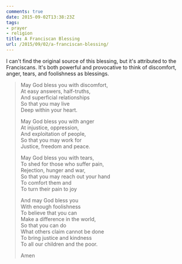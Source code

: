 ```yaml
---
comments: true
date: 2015-09-02T13:38:23Z
tags:
- prayer
- religion
title: A Franciscan Blessing
url: /2015/09/02/a-franciscan-blessing/
---
```


I can't find the original source of this blessing, but it's attributed to the Franciscans. It's both powerful and provocative to think of discomfort, anger, tears, and foolishness as blessings.

> May God bless you with discomfort,  
> At easy answers, half-truths,  
> And superficial relationships  
> So that you may live  
> Deep within your heart.  
>   
> May God bless you with anger  
> At injustice, oppression,  
> And exploitation of people,  
> So that you may work for  
> Justice, freedom and peace.  
>  
> May God bless you with tears,  
> To shed for those who suffer pain,  
> Rejection, hunger and war,  
> So that you may reach out your hand  
> To comfort them and  
> To turn their pain to joy  
>  
> And may God bless you  
> With enough foolishness  
> To believe that you can  
> Make a difference in the world,  
> So that you can do  
> What others claim cannot be done  
> To bring justice and kindness  
> To all our children and the poor.  
>   
> Amen
